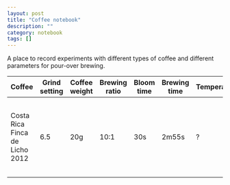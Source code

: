 ```yaml
---
layout: post
title: "Coffee notebook"
description: ""
category: notebook 
tags: []
---
```



A place to record experiments with different types of coffee and different parameters for pour-over brewing.


| Coffee | Grind setting | Coffee weight | Brewing ratio | Bloom time | Brewing time | Temperature | Notes |
|--------|---------------|---------------|---------------|------------|--------------|-------------|-------|
| Costa Rica Finca de Licho 2012 | 6.5 | 20g | 10:1 | 30s | 2m55s | ? | Not much aroma, toffee caramel, good acidity, no bitterness 6/10 |



